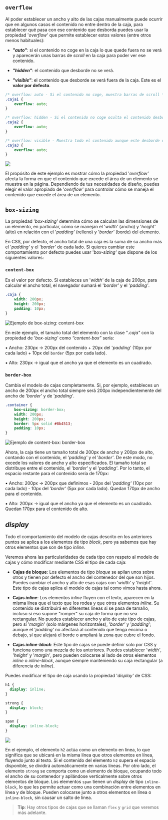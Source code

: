 ## `overflow`

Al poder establecer un ancho y alto de las cajas manualmente puede ocurrir que en algunos casos el contenido no entre dentro de la caja, para establecer qué pasa con ese contenido que desborda puedes usar la propiedad '_overflow'_ que permite establecer estos valores (entre otros menos habituales):

- **_"auto"_**: si el contenido no coge en la caja lo que quede fuera no se verá y aparecerán unas barras de _scroll_ en la caja para poder ver ese contenido.
    
- **_"hidden"_**: el contenido que desborde no se verá.
    
- **_"visible"_**: el contenido que desborde se verá fuera de la caja. Este es el **valor por defecto**.

```CSS
/* overflow: auto - Si el contenido no coge, muestra barras de scroll */
.caja1 {
    overflow: auto;
}

/* overflow: hidden - Si el contenido no coge oculta el contenido desbordado */
.caja2 {
    overflow: auto;
}

/* overflow: visible - Muestra todo el contenido aunque este desborde de su caja */
.caja3 {
    overflow: auto;
}
```
	

![](./images/08-box-overflow.png)

El propósito de este ejemplo es mostrar cómo la propiedad '_overflow'_ afecta la forma en que el contenido que excede el área de un elemento se muestra en la página. Dependiendo de tus necesidades de diseño, puedes elegir el valor apropiado de '_overflow'_ para controlar cómo se maneja el contenido que excede el área de un elemento.

## `box-sizing`

La propiedad '_box-sizing'_ determina cómo se calculan las dimensiones de un elemento, en particular, cómo se manejan el '_width'_ (ancho) y '_height'_ (alto) en relación con el '_padding'_ (relleno) y '_border'_ (borde) del elemento.

En CSS, por defecto, el ancho total de una caja es la suma de su ancho más el '_padding'_ y el '_border'_ de cada lado. Si quieres cambiar este comportamiento por defecto puedes usar '_box-sizing'_ que dispone de los siguientes valores:

### `content-box`    

Es el valor por defecto. Si estableces un '_width'_ de la caja de 200px, para calcular el ancho total, el navegador sumará el '_border'_ y el '_padding'_.

```CSS
.caja {
    width: 200px;
    height: 200px;
    padding: 10px;
}
```
	
![Ejemplo de box-sizing: content-box](./images/CSS_content-box_example.png)

En este ejemplo, el tamaño total del elemento con la clase "_.caja"_ con la propiedad de '_box-sizing'_ como _“content-box”_ sería:

▪ Ancho: 230px → 200px del contenido + 20px del '_padding'_ (10px por cada lado) + 10px del `border` (5px por cada lado).

▪ Alto: 230px → igual que el ancho ya que el elemento es un cuadrado.

### `border-box`

Cambia el modelo de cajas completamente. Si, por ejemplo, estableces un ancho de 200px el ancho total siempre será 200px independientemente del ancho de '_border'_ y de '_padding'_.

```CSS
.container {
    box-sizing: border-box;
    width: 200px;
    height: 200px;
    border: 5px solid #8b4513;
    padding: 10px;
}
```
	
![Ejemplo de content-box: border-box](./images/CSS_border-box_example.png)

Ahora, la caja tiene un tamaño total de 200px de ancho y 200px de alto, contando con el contenido, el '_padding'_ y el '_border'_. De este modo, no excede los valores de ancho y alto especificados. El tamaño total se distribuye entre el contenido, el '_border'_ y el '_padding'_. Por lo tanto, el espacio restante para el contenido sería de 170px:

▪ Ancho: 200px → 200px que definimos - 20px del '_padding'_ (10px por cada lado) - 10px del '_border'_ (5px por cada lado). Quedan 170px de ancho para el contenido.

▪ Alto: 200px → igual que el ancho ya que el elemento es un cuadrado. Quedan 170px para el contenido de alto.

## _display_

Todo el comportamiento del modelo de cajas descrito en los anteriores puntos se aplica a los elementos de tipo _block_, pero ya sabemos que hay otros elementos que son de tipo _inline_.

Veremos ahora las particularidades de cada tipo con respeto al modelo de cajas y cómo modificar mediante CSS el tipo de cada caja:

- **Cajas de bloque**: Los elementos de tipo _bloque_ se apilan unos sobre otros y tienen por defecto el ancho del contenedor del que son hijos. Puedes cambiar el ancho y alto de esas cajas con '_width'_ y '_height'_. Este tipo de cajas aplica el modelo de cajas tal como vimos hasta ahora.
    

- **Cajas _inline_**: Los elementos _inline_ fluyen con el texto, aparecen en la misma línea que el texto que los rodea y que otros elementos _inline_. Su contenido se distribuirá en diferentes líneas si se pasa de tamaño, incluso si eso supone "romper" su caja de forma que no sea rectangular. No puedes establecer ancho y alto de este tipo de cajas, pero sí '_margin'_ (solo márgenes horizontales), '_border'_ y '_padding'_; aunque el '_padding'_ no afectará al contenido que tenga encima o debajo, sí que alejará el borde o ampliará la zona que cubre el fondo.
    

- **Cajas _inline-block_**: Este tipo de cajas se puede definir solo por CSS y funciona como una mezcla de los anteriores. Puedes establecer '_width'_, '_height'_ y '_margin'_, pero pueden colocarse al lado de otros elementos _inline_ o _inline-block_, aunque siempre manteniendo su caja rectangular (a diferencia de _inline_).
    

Puedes modificar el tipo de caja usando la propiedad '_display'_ de CSS:

```CSS
h1 {
  display: inline;
}

strong {
  display: block;
}

span {
  display: inline-block;
}
```
	

![](./images/08-display.png)

En el ejemplo, el elemento `h2` actúa como un elemento en línea, lo que significa que se ubicará en la misma línea que otros elementos en línea, fluyendo junto al texto. Si el contenido del elemento `h2` supera el espacio disponible, se dividirá automáticamente en varias líneas. Por otro lado, el elemento `strong` se comporta como un elemento de bloque, ocupando todo el ancho de su contenedor y apilándose verticalmente sobre otros elementos de bloque. Los elementos `span` tienen un _display_ de tipo `inline-block`, lo que les permite actuar como una combinación entre elementos en línea y de bloque. Pueden colocarse junto a otros elementos en línea o `inline-block`, sin causar un salto de línea.

> **Tip**: Hay otros tipos de cajas que se llaman `flex` y `grid` que veremos más adelante.

